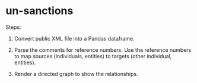 # un-sanctions

Steps:

1.  Convert public XML file into a Pandas dataframe.

2.  Parse the comments for reference numbers.  Use the reference numbers to map sources (individuals, entities) to targets (other individual, entities).

3. Render a directed graph to show the relationships.

